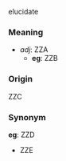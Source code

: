 elucidate
### Meaning
+ _adj_: ZZA
	+ __eg__: ZZB

### Origin

ZZC

### Synonym

__eg__: ZZD

+ ZZE


